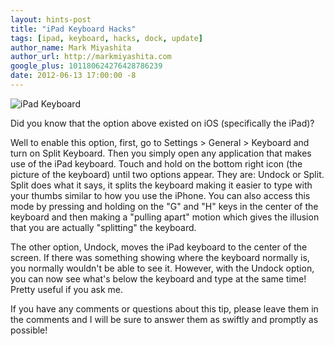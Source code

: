 ```yaml
---
layout: hints-post
title: "iPad Keyboard Hacks"
tags: [ipad, keyboard, hacks, dock, update]
author_name: Mark Miyashita
author_url: http://markmiyashita.com
google_plus: 101180624276428786239
date: 2012-06-13 17:00:00 -8
---
```


<img class="clear blog-image-full-border" src="{{site.url}}/images/ipad_keyboard.png" title="iPad Keyboard">

Did you know that the option above existed on iOS (specifically the iPad)?

Well to enable this option, first, go to Settings > General > Keyboard and turn on Split Keyboard. Then you simply open any application that makes use of the iPad keyboard. Touch and hold on the bottom right icon (the picture of the keyboard) until two options appear. They are: Undock or Split. Split does what it says, it splits the keyboard making it easier to type with your thumbs similar to how you use the iPhone. You can also access this mode by pressing and holding on the "G" and "H" keys in the center of the keyboard and then making a "pulling apart" motion which gives the illusion that you are actually "splitting" the keyboard. 

The other option, Undock, moves the iPad keyboard to the center of the screen. If there was something showing where the keyboard normally is, you normally wouldn't be able to see it. However, with the Undock option, you can now see what's below the keyboard and type at the same time! Pretty useful if you ask me.

If you have any comments or questions about this tip, please leave them in the comments and I will be sure to answer them as swiftly and promptly as possible!